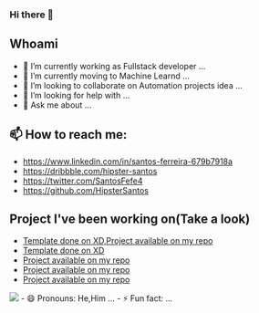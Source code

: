 ### Hi there 👋

## Whoami

- 🔭 I’m currently working as Fullstack developer ...
- 🌱 I’m currently moving to Machine Learnd ...
- 👯 I’m looking to collaborate on Automation projects idea ...
- 🤔 I’m looking for help with ...
- 💬 Ask me about ...
## 📫 How to reach me: 
    
- https://www.linkedin.com/in/santos-ferreira-679b7918a
- https://dribbble.com/hipster-santos
- https://twitter.com/SantosFefe4
- https://github.com/HipsterSantos

## Project I've been working on(Take a look)
 
 - [Template done on XD,Project available on my repo](https://drive.google.com/file/d/1PJhKQSLvFPTbtAg9ru-3Pr2GqSV1EC89/view?usp=sharing)
 - [Template done on XD](https://drive.google.com/file/d/1OYeid3ha-V4yuF2da0-2fcykPLXh3W07/view?usp=sharing)
 - [Project available on my repo](https://drive.google.com/file/d/1bIvYd5RxGRdJMzyIQglHtqiPAr7_n3My/view?usp=sharing)
 - [Project available on my repo](https://drive.google.com/file/d/1kVvL79Yp_HEeJEcAV9iHKp-TfmxZjp0z/view?usp=sharing)
 - [Project available on my repo](https://drive.google.com/file/d/1WjRvQDnXsTSkanCpUuMZwPWL53zxghZl/view?usp=sharing)
 <img src="https://drive.google.com/file/d/1WjRvQDnXsTSkanCpUuMZwPWL53zxghZl/view?usp=sharing"/>
- 😄 Pronouns:  He,Him ...
- ⚡ Fun fact: ...



